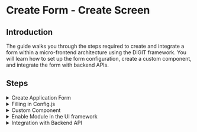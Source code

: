 # Create Form - Create Screen

## Introduction

The guide walks you through the steps required to create and integrate a form within a micro-frontend architecture using the DIGIT framework. You will learn how to set up the form configuration, create a custom component, and integrate the form with backend APIs.&#x20;

## Steps

<details>

<summary>Create Application Form</summary>

1. Create a form where users can enter all required information and submit the form.
2. Update the Index.js file with routes.

<!---->

3. `Index.js` will import **FormcomposerV2**. Add the heading, label, and form components inside it. Import the configuration file containing the form schema mapping detail (refer to the code below) into the create screen.

```
import { newConfig } from "../../configs/IndividualCreateConfig";
const configs = newConfig?newConfig:newConfig;
```

An example of a Create Screen is given below. Create a page IndividualCreate.js under the following path:

```
/micro-ui-internals/packages/modules/sample/src/pages/employee/IndividualCreate.js
```

```
import React, { useState } from "react";
import { useTranslation } from "react-i18next";
import { useHistory } from "react-router-dom";
import { FormComposerV2 } from "@egovernments/digit-ui-react-components";
import useCustomAPIMutationHook from "../../hooks/useCustomAPIMutationHook";
import { newConfig } from "../../configs/IndividualCreateConfig";

const IndividualCreate = () => {
  const [toastMessage, setToastMessage] = useState("");
  const tenantId = Digit.ULBService.getCurrentTenantId();
  const { t } = useTranslation();
  const history = useHistory();
  const [gender, setGender] = useState("");
  const reqCreate = {
    url: `/individual/v1/_create`,
    params: {},
    body: {},
    config: {
      enable: false,
    },
  };

  const mutation = useCustomAPIMutationHook(reqCreate);

  const handleGenderChange = (e) => {
    setGender(e.target.value);
  };

  return (
    <div>
      <h1> Create Individual</h1>
      <FormComposerV2
        label={t("Submit")}
        config={newConfig.map((config) => {
          return {
            ...config,


          };
        })}
        defaultValues={{}}
        onSubmit={(data,) => onSubmit(data, )}
        fieldStyle={{ marginRight: 0 }}

      />
        {/* Toast Component */}
        {toastMessage && (
        <div style={{ backgroundColor: "lightblue", padding: "10px", borderRadius: "5px", marginTop: "10px" }}>
          <div>{toastMessage}</div>
        </div>
      )}
    </div>
  );
}

export default IndividualCreate;
```

Reference for the create screen: [IndividualCreate.js](https://github.com/egovernments/DIGIT-Frontend/blob/sample/micro-ui/web/micro-ui-internals/packages/modules/sample/src/pages/employee/IndividualCreate.js)

</details>

<details>

<summary>Filling in Config.js</summary>

#### File Creation Path

Create a file named `IndividualCreateConfig.js` in the following path:

```
/micro-ui-internals/packages/modules/sample/src/configs/IndividualCreateConfig.js
```

The configuration file outlines the form's meta-data and structure. The "head" field contains the form heading, while the form's components are placed in the "body" field.

This configuration file is imported into the Create screen.

```
 export const newConfig = [
    {
   head: "Create Individual",   
    body: [
        {
          inline: true,
          label: "Applicant Name",
          isMandatory: false,
          key: "applicantname",
          type: "text",
          disable: false,
          populators: { name: "applicantname", error: "Required", validation: { pattern: /^[A-Za-z]+$/i } },
        },
        {
          inline: true,
          label: "date of birth",
          isMandatory: false,
          key: "dob",
          type: "date",
          disable: false,
          populators: { name: "dob", error: "Required"},
        },


        {
          isMandatory: true,
          key: "genders",
          type: "dropdown",
          label: "Enter Gender",
          disable: false,
          populators: {
            name: "genders",
            optionsKey: "name",
            error: "required ",
            mdmsConfig: {
              masterName: "GenderType",
              moduleName: "common-masters",
              localePrefix: "COMMON_GENDER",
            },
          },
        },

        {
          label: "Phone number",
          isMandatory: true,
          key: "phno",
          type: "number",
          disable: false,
          populators: { name: "phno", error: "Required", validation: { min: 0, max: 9999999999 } },
        },
      ],
    },

```

An example of the configuration file is available here: [IndividualCreate-Config.js](https://github.com/egovernments/DIGIT-Frontend/blob/sample/micro-ui/web/micro-ui-internals/packages/modules/sample/src/configs/IndividualCreateConfig.js)

</details>

<details>

<summary>Custom Component</summary>

* To meet unique requirements, we can design custom components in our application.
*   Begin by creating a custom component featuring the necessary specifications. The Panel component displays responsive messages, similar to informational cards. This enables users to display dynamic text.

    Create a **Panel.js** file in the specified path.

```
micro-ui-internals/packages/modules/sample/src/components/Panel.js
```

* Refer to the code for the panel in the link here - [Panel.js](https://github.com/egovernments/DIGIT-UI-LIBRARIES/blob/develop/react/ui-components/src/atoms/Panels.js)
* Import the custom component in the Module.js file.

```
import Panel from "./components/Panel.js";
```

* Add the custom component to the Module.js file

```
const componentsToRegister = {
  SampleModule,
  SampleCard,
  Panel
};
```

* To include the **Panel** Component in your configuration file, specify the **component name** and **type** as "component". Refer to the code below to find how to do it:

```
{
  "label": "Panel Name",
  "type": "component",
  "isMandatory": false,
  "key": "panel",
  "component": "Panel",
  "customProps": {
    "module": "HCM"
  },
    "populators": {
      "name": "panel",
      "error": "sample error message for panel"
    },
    "validation": {
      "min": 1,   
      "max": 10 
    }
}

```

</details>

<details>

<summary>Enable Module in the UI framework</summary>

* Click on [http://localhost:3000/digit-ui/employee](http://localhost:3000/digit-ui/employee) to see the UI.
* Access the create form screen by navigating to the URL below.&#x20;

```
/sample/create-individual
```

* The screen is similar to the image below, illustrating the Create Form.

<img src="../../../../.gitbook/assets/image (5).png" alt="" data-size="original">

</details>

<details>

<summary>Integration with Backend API</summary>

We have completed the UI for the Employee module. Now, let's integrate it with the backend API.

**Hooks**\
We will implement custom hooks in our code to handle data transfers to the backend. These hooks will make API calls and format the responses accordingly.\
Refer to the link - [Common Hooks](https://app.gitbook.com/o/-MEQmzNGXk5ajuZujG7E/s/egsIWleSdyH9rMLJ8ShI/\~/changes/95/guides/developer-guide/ui-developer-guide/create-a-new-ui-module-package/common-hooks)

After setting up the backend service, we will use hooks or a service to send data to the backend upon form submission.

This On Submit function is added to the Create screen.

```
    const onSubmit = async(data) => {
    console.log(data, "data");
    setToastMessage("Form submitted successfully!");
    await mutation.mutate(
      {
        url: `/individual/v1/_create`,
        params: { tenantId: "pg.citya" },
        body: {
          Individual: {
            tenantId: "pg.citya",
            name: {
              givenName: data.applicantname,
            },
            dateOfBirth: null,
            gender: data.genders.code,
            mobileNumber: data.phno,
            address: [
              {
                tenantId: "pg.citya",
                pincode: data.pincode,
                city: data.city,
                street: data.street,
                doorNo: data.doorno,
                "locality":
                {
                  "code" : data.locality.code,
                },
                landmark: data.landmark,
                "type": "PERMANENT"
              },
            ],
            identifiers: null,
            skills: [
                {
                    "type": "DRIVING",
                    "level": "UNSKILLED"
                }
            ],
            "photograph": null,
            additionalFields: {
                "fields": [
                    {
                        "key": "EMPLOYER",
                        "value": "ULB"
                    }
                ]
            },
            isSystemUser: null,
            userDetails: {
                "username": "8821243212",
                "tenantId": "pg.citya",
                "roles": [
                    {
                        "code": "SANITATION_WORKER",
                        "tenantId": "pg.citya"
                    }
                ],
                "type": "CITIZEN"
            },
        },
      },
        config: {
          enable: true,
        },
      },
    );

    const configs = newConfig;

  };
```

Refer to the file here - [IndividualCreate.js](https://github.com/egovernments/DIGIT-Frontend/blob/sample/micro-ui/web/micro-ui-internals/packages/modules/sample/src/pages/employee/IndividualCreate.js)\
Once the integration is complete the data is saved into the database.

</details>
